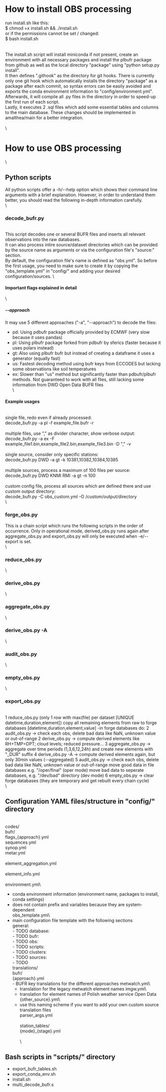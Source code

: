 # How to install OBS processing
run install.sh like this:\
$ chmod +x install.sh && ./install.sh\
or if the permissions cannot be set / changed:\
$ bash install.sh\
\
\
The install.sh script will install miniconda if not present, create an environment with all necessary packages and install the plbufr package from github as well as the local directory "package" using "python setup.py install".\
It then defines ".githook" as the directory for git hooks. There is currently only one git hook which automatically installs the directory "package" as a package after each commit, so syntax errors can be easily avoided and exports the conda environment information to "config/environment.yml".\
Afterwards, it will compile all .py files in the directory in order to speed-up the first run of each script.\
Lastly, it executes 2 .sql files which add some essential tables and columns to the main database. These changes should be implemented in amalthea/main for a better integration.\
\
\
# How to use OBS processing
\
## Python scripts
All python scripts offer a -h/--help option which shows their command line arguments with a brief explanation. However, in order to understand them better, you should read the following in-depth information carefully.\
\
### decode\_bufr.py
\
This script decodes one or several BUFR files and inserts all relevant observations into the raw databases.\
It can also process intire source/dataset directories which can be provided by the source name as arguments or via the configuration file's "source:" section.\
By default, the configuration file's name is defined as "obs.yml". So before the first usage, you need to make sure to create it by copying the "obs\_template.yml" in "config/" and adding your desired configuration/sources.
\
#### Important flags explained in detail
\
##### --approach
It may use 5 different approaches ("-a", "--approach") to decode the files:
- pd: Using pdbufr package officially provided by ECMWF (very slow because it uses pandas)
- pl: Using plbufr package forked from pdbufr by sferics (faster because it uses polars instead)
- gt: Also using plbufr bufr but instead of creating a dataframe it uses a generator (equally fast)
- us: Fastest decoding method using bufr keys from ECCODES but lacking some observations like soil temperatures
- ex: Slower than "us" method but significantly faster than pdbufr/plbufr methods. Not guaranteed to work with all files, still lacking some information from DWD Open Data BUFR files
\
\
#### Example usages
\
single file, redo even if already processed:\
decode\_bufr.py -a pl -f example\_file.bufr -r\
\
multiple files, use "," as divider character, show verbose output:\
decode\_bufr.py -a ex -F example\_file1.bin,example\_file2.bin,example\_file3.bin -D "," -v\
\
single source, consider only specific stations:\
decode\_bufr.py DWD -a gt -k 10381,10382,10384,10385\
\
multiple sources, process a maximum of 100 files per source:\
decode\_bufr.py DWD KNMI RMI -a gt -n 100\
\
custom config file, process all sources which are defined there and use custom output directory:\
decode\_bufr.py -C obs\_custom.yml -O /custom/output/directory\
\
### forge\_obs.py
This is a chain script which runs the following scripts in the order of occurrence. Only in operational mode, derived\_obs.py runs again after aggregate\_obs.py and export\_obs.py will only be executed when -e/--export is set.\
\
### reduce\_obs.py
\
### derive\_obs.py
\
### aggregate\_obs.py
\
### derive\_obs.py -A
\
### audit\_obs.py
\
### empty\_obs.py
\
### export\_obs.py
\
1 reduce\_obs.py (only 1 row with max(file) per dataset [UNIQUE datetime,duration,element])
  copy all remaining elements from raw to forge databases [datetime,duration,element,value]
-in forge databases do:
2 audit\_obs.py      ->  check each obs, delete bad data like NaN, unknown value or out-of-range
2 derive\_obs.py     ->  compute derived elements like RH+TMP=DPT; cloud levels; reduced pressure...
3 aggregate\_obs.py  ->  aggregate over time periods (1,3,6,12,24h) and create new elements with "\_DUR" suffix
4 derive\_obs.py -A  ->  compute derived elements again, but only 30min values (--aggregated)
5 audit\_obs.py      ->  check each obs, delete bad data like NaN, unknown value or out-of-range
                        move good data in file databases e.g. "/oper/final" (oper mode)
                        move bad data to seperate databases, e.g. "/dev/bad" directory (dev mode)
6 empty\_obs.py      ->  clear forge databases (they are temporary and get rebuilt every chain cycle)
\
\
## Configuration YAML files/structure in "config/" directory
\
codes/\
        bufr/\
                flags_{approach}.yml\
                sequences.yml\
synop.yml\
metar.yml\
\
element\_aggregation.yml\
\
element\_info.yml\
\
environment.yml\
- conda environment information (environment name, packages to install, conda settings)
- does not contain prefix and variables because they are system-dependent
\
obs\_template.yml\
- main configuration file template with the following sections
\
	general:\
	  - TODO
	database:\
	  - TODO
	bufr:\
	  - TODO
	obs:\
	  - TODO
	scripts:\
	  - TODO
	clusters:\
	  - TODO
	sources:\
	  - TODO
\
translations/\
	bufr/\
		{approach}.yml\
		- BUFR key translations for the different approaches
	metwatch.yml\
	- translation for the legacy metwatch element names
	imgw.yml\
	- translation for element names of Polish weather service Open Data
	{other_source}.yml\
	- use this naming scheme if you want to add your own custom source translation files
\
parser\_args.yml\
\
station\_tables/\
	{mode}_{stage}.yml\
\
\
## Bash scripts in "scripts/" directory
- export\_bufr\_tables.sh
- export\_conda\_env.sh
- install.sh
- multi\_decode\_bufr.s
